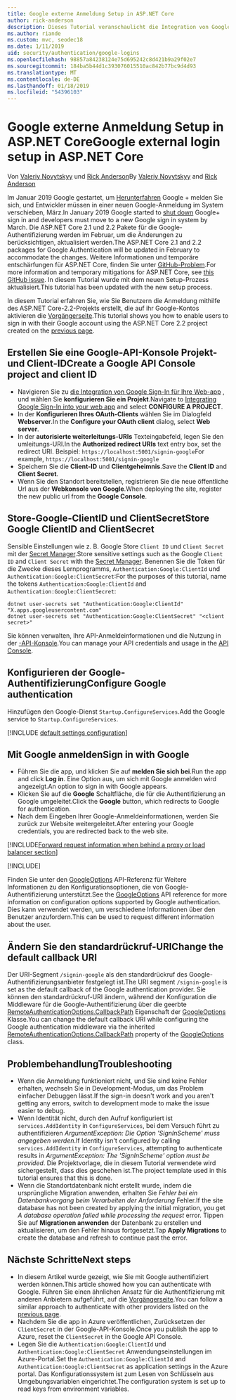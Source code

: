 ```yaml
---
title: Google externe Anmeldung Setup in ASP.NET Core
author: rick-anderson
description: Dieses Tutorial veranschaulicht die Integration von Google-Konto der Benutzerauthentifizierung in eine vorhandene ASP.NET Core-app.
ms.author: riande
ms.custom: mvc, seodec18
ms.date: 1/11/2019
uid: security/authentication/google-logins
ms.openlocfilehash: 98857a84238124e75d695242c8d421b9a29f02e7
ms.sourcegitcommit: 184ba5b44d1c393076015510ac842b77bc9d4d93
ms.translationtype: MT
ms.contentlocale: de-DE
ms.lasthandoff: 01/18/2019
ms.locfileid: "54396103"
---
```

# <a name="google-external-login-setup-in-aspnet-core"></a><span data-ttu-id="22cd4-103">Google externe Anmeldung Setup in ASP.NET Core</span><span class="sxs-lookup"><span data-stu-id="22cd4-103">Google external login setup in ASP.NET Core</span></span>

<span data-ttu-id="22cd4-104">Von [Valeriy Novytskyy](https://github.com/01binary) und [Rick Anderson](https://twitter.com/RickAndMSFT)</span><span class="sxs-lookup"><span data-stu-id="22cd4-104">By [Valeriy Novytskyy](https://github.com/01binary) and [Rick Anderson](https://twitter.com/RickAndMSFT)</span></span>

<span data-ttu-id="22cd4-105">Im Januar 2019 Google gestartet, um [Herunterfahren](https://developers.google.com/+/api-shutdown) Google + melden Sie sich, und Entwickler müssen in einer neuen Google-Anmeldung im System verschieben, März.</span><span class="sxs-lookup"><span data-stu-id="22cd4-105">In January 2019 Google started to [shut down](https://developers.google.com/+/api-shutdown) Google+ sign in and developers must move to a new Google sign in system by March.</span></span> <span data-ttu-id="22cd4-106">Die ASP.NET Core 2.1 und 2.2 Pakete für die Google-Authentifizierung werden im Februar, um die Änderungen zu berücksichtigen, aktualisiert werden.</span><span class="sxs-lookup"><span data-stu-id="22cd4-106">The ASP.NET Core 2.1 and 2.2 packages for Google Authentication will be updated in February to accommodate the changes.</span></span> <span data-ttu-id="22cd4-107">Weitere Informationen und temporäre entschärfungen für ASP.NET Core, finden Sie unter [GitHub-Problem](https://github.com/aspnet/AspNetCore/issues/6486).</span><span class="sxs-lookup"><span data-stu-id="22cd4-107">For more information and temporary mitigations for ASP.NET Core, see [this GitHub issue](https://github.com/aspnet/AspNetCore/issues/6486).</span></span> <span data-ttu-id="22cd4-108">In diesem Tutorial wurde mit dem neuen Setup-Prozess aktualisiert.</span><span class="sxs-lookup"><span data-stu-id="22cd4-108">This tutorial has been updated with the new setup process.</span></span>

<span data-ttu-id="22cd4-109">In diesem Tutorial erfahren Sie, wie Sie Benutzern die Anmeldung mithilfe des ASP.NET Core-2.2-Projekts erstellt, die auf ihr Google-Kontos aktivieren die [Vorgängerseite](xref:security/authentication/social/index).</span><span class="sxs-lookup"><span data-stu-id="22cd4-109">This tutorial shows you how to enable users to sign in with their Google account using the ASP.NET Core 2.2 project created on the [previous page](xref:security/authentication/social/index).</span></span>

## <a name="create-a-google-api-console-project-and-client-id"></a><span data-ttu-id="22cd4-110">Erstellen Sie eine Google-API-Konsole Projekt- und Client-ID</span><span class="sxs-lookup"><span data-stu-id="22cd4-110">Create a Google API Console project and client ID</span></span>

* <span data-ttu-id="22cd4-111">Navigieren Sie zu [die Integration von Google Sign-In für Ihre Web-app](https://developers.google.com/identity/sign-in/web/devconsole-project) , und wählen Sie **konfigurieren Sie ein Projekt**.</span><span class="sxs-lookup"><span data-stu-id="22cd4-111">Navigate to [Integrating Google Sign-In into your web app](https://developers.google.com/identity/sign-in/web/devconsole-project) and select **CONFIGURE A PROJECT**.</span></span>
* <span data-ttu-id="22cd4-112">In der **Konfigurieren Ihres OAuth-Clients** wählen Sie im Dialogfeld **Webserver**.</span><span class="sxs-lookup"><span data-stu-id="22cd4-112">In the **Configure your OAuth client** dialog, select **Web server**.</span></span>
* <span data-ttu-id="22cd4-113">In der **autorisierte weiterleitungs-URIs** Texteingabefeld, legen Sie den umleitungs-URI.</span><span class="sxs-lookup"><span data-stu-id="22cd4-113">In the **Authorized redirect URIs** text entry box, set the redirect URI.</span></span> <span data-ttu-id="22cd4-114">Beispiel: `https://localhost:5001/signin-google`</span><span class="sxs-lookup"><span data-stu-id="22cd4-114">For example, `https://localhost:5001/signin-google`</span></span>
* <span data-ttu-id="22cd4-115">Speichern Sie die **Client-ID** und **Clientgeheimnis**.</span><span class="sxs-lookup"><span data-stu-id="22cd4-115">Save the **Client ID** and **Client Secret**.</span></span>
* <span data-ttu-id="22cd4-116">Wenn Sie den Standort bereitstellen, registrieren Sie die neue öffentliche Url aus der **Webkonsole von Google**.</span><span class="sxs-lookup"><span data-stu-id="22cd4-116">When deploying the site, register the new public url from the **Google Console**.</span></span>

## <a name="store-google-clientid-and-clientsecret"></a><span data-ttu-id="22cd4-117">Store-Google-ClientID und ClientSecret</span><span class="sxs-lookup"><span data-stu-id="22cd4-117">Store Google ClientID and ClientSecret</span></span>

<span data-ttu-id="22cd4-118">Sensible Einstellungen wie z. B. Google Store `Client ID` und `Client Secret` mit der [Secret Manager](xref:security/app-secrets).</span><span class="sxs-lookup"><span data-stu-id="22cd4-118">Store sensitive settings such as the Google `Client ID` and `Client Secret` with the [Secret Manager](xref:security/app-secrets).</span></span> <span data-ttu-id="22cd4-119">Benennen Sie die Token für die Zwecke dieses Lernprogramms, `Authentication:Google:ClientId` und `Authentication:Google:ClientSecret`:</span><span class="sxs-lookup"><span data-stu-id="22cd4-119">For the purposes of this tutorial, name the tokens `Authentication:Google:ClientId` and `Authentication:Google:ClientSecret`:</span></span>

```console
dotnet user-secrets set "Authentication:Google:ClientId" "X.apps.googleusercontent.com"
dotnet user-secrets set "Authentication:Google:ClientSecret" "<client secret>"
```

<span data-ttu-id="22cd4-120">Sie können verwalten, Ihre API-Anmeldeinformationen und die Nutzung in der [-API-Konsole](https://console.developers.google.com/apis/dashboard).</span><span class="sxs-lookup"><span data-stu-id="22cd4-120">You can manage your API credentials and usage in the [API Console](https://console.developers.google.com/apis/dashboard).</span></span>

## <a name="configure-google-authentication"></a><span data-ttu-id="22cd4-121">Konfigurieren der Google-Authentifizierung</span><span class="sxs-lookup"><span data-stu-id="22cd4-121">Configure Google authentication</span></span>

<span data-ttu-id="22cd4-122">Hinzufügen den Google-Dienst `Startup.ConfigureServices`.</span><span class="sxs-lookup"><span data-stu-id="22cd4-122">Add the Google service to `Startup.ConfigureServices`.</span></span>

[!INCLUDE [default settings configuration](includes/default-settings2-2.md)]

## <a name="sign-in-with-google"></a><span data-ttu-id="22cd4-123">Mit Google anmelden</span><span class="sxs-lookup"><span data-stu-id="22cd4-123">Sign in with Google</span></span>

* <span data-ttu-id="22cd4-124">Führen Sie die app, und klicken Sie auf **melden Sie sich bei**.</span><span class="sxs-lookup"><span data-stu-id="22cd4-124">Run the app and click **Log in**.</span></span> <span data-ttu-id="22cd4-125">Eine Option aus, um sich mit Google anmelden wird angezeigt.</span><span class="sxs-lookup"><span data-stu-id="22cd4-125">An option to sign in with Google appears.</span></span>
* <span data-ttu-id="22cd4-126">Klicken Sie auf die **Google** Schaltfläche, die für die Authentifizierung an Google umgeleitet.</span><span class="sxs-lookup"><span data-stu-id="22cd4-126">Click the **Google** button, which redirects to Google for authentication.</span></span>
* <span data-ttu-id="22cd4-127">Nach dem Eingeben Ihrer Google-Anmeldeinformationen, werden Sie zurück zur Website weitergeleitet.</span><span class="sxs-lookup"><span data-stu-id="22cd4-127">After entering your Google credentials, you are redirected back to the web site.</span></span>

[!INCLUDE[Forward request information when behind a proxy or load balancer section](includes/forwarded-headers-middleware.md)]

[!INCLUDE[](includes/chain-auth-providers.md)]

<span data-ttu-id="22cd4-128">Finden Sie unter den [GoogleOptions](/dotnet/api/microsoft.aspnetcore.builder.googleoptions) API-Referenz für Weitere Informationen zu den Konfigurationsoptionen, die von Google-Authentifizierung unterstützt.</span><span class="sxs-lookup"><span data-stu-id="22cd4-128">See the [GoogleOptions](/dotnet/api/microsoft.aspnetcore.builder.googleoptions) API reference for more information on configuration options supported by Google authentication.</span></span> <span data-ttu-id="22cd4-129">Dies kann verwendet werden, um verschiedene Informationen über den Benutzer anzufordern.</span><span class="sxs-lookup"><span data-stu-id="22cd4-129">This can be used to request different information about the user.</span></span>

## <a name="change-the-default-callback-uri"></a><span data-ttu-id="22cd4-130">Ändern Sie den standardrückruf-URI</span><span class="sxs-lookup"><span data-stu-id="22cd4-130">Change the default callback URI</span></span>

<span data-ttu-id="22cd4-131">Der URI-Segment `/signin-google` als den standardrückruf des Google-Authentifizierungsanbieter festgelegt ist.</span><span class="sxs-lookup"><span data-stu-id="22cd4-131">The URI segment `/signin-google` is set as the default callback of the Google authentication provider.</span></span> <span data-ttu-id="22cd4-132">Sie können den standardrückruf-URI ändern, während der Konfiguration die Middleware für die Google-Authentifizierung über die geerbte [RemoteAuthenticationOptions.CallbackPath](/dotnet/api/microsoft.aspnetcore.authentication.remoteauthenticationoptions.callbackpath) Eigenschaft der [GoogleOptions](/dotnet/api/microsoft.aspnetcore.authentication.google.googleoptions) Klasse.</span><span class="sxs-lookup"><span data-stu-id="22cd4-132">You can change the default callback URI while configuring the Google authentication middleware via the inherited [RemoteAuthenticationOptions.CallbackPath](/dotnet/api/microsoft.aspnetcore.authentication.remoteauthenticationoptions.callbackpath) property of the [GoogleOptions](/dotnet/api/microsoft.aspnetcore.authentication.google.googleoptions) class.</span></span>

## <a name="troubleshooting"></a><span data-ttu-id="22cd4-133">Problembehandlung</span><span class="sxs-lookup"><span data-stu-id="22cd4-133">Troubleshooting</span></span>

* <span data-ttu-id="22cd4-134">Wenn die Anmeldung funktioniert nicht, und Sie sind keine Fehler erhalten, wechseln Sie in Development-Modus, um das Problem einfacher Debuggen lässt.</span><span class="sxs-lookup"><span data-stu-id="22cd4-134">If the sign-in doesn't work and you aren't getting any errors, switch to development mode to make the issue easier to debug.</span></span>
* <span data-ttu-id="22cd4-135">Wenn Identität nicht, durch den Aufruf konfiguriert ist `services.AddIdentity` in `ConfigureServices`, bei dem Versuch führt zu authentifizieren *ArgumentException: Die Option 'SignInScheme' muss angegeben werden*.</span><span class="sxs-lookup"><span data-stu-id="22cd4-135">If Identity isn't configured by calling `services.AddIdentity` in `ConfigureServices`, attempting to authenticate results in *ArgumentException: The 'SignInScheme' option must be provided*.</span></span> <span data-ttu-id="22cd4-136">Die Projektvorlage, die in diesem Tutorial verwendete wird sichergestellt, dass dies geschehen ist.</span><span class="sxs-lookup"><span data-stu-id="22cd4-136">The project template used in this tutorial ensures that this is done.</span></span>
* <span data-ttu-id="22cd4-137">Wenn die Standortdatenbank nicht erstellt wurde, indem die ursprüngliche Migration anwenden, erhalten Sie *Fehler bei ein Datenbankvorgang beim Verarbeiten der Anforderung* Fehler.</span><span class="sxs-lookup"><span data-stu-id="22cd4-137">If the site database has not been created by applying the initial migration, you get *A database operation failed while processing the request* error.</span></span> <span data-ttu-id="22cd4-138">Tippen Sie auf **Migrationen anwenden** der Datenbank zu erstellen und aktualisieren, um den Fehler hinaus fortgesetzt.</span><span class="sxs-lookup"><span data-stu-id="22cd4-138">Tap **Apply Migrations** to create the database and refresh to continue past the error.</span></span>

## <a name="next-steps"></a><span data-ttu-id="22cd4-139">Nächste Schritte</span><span class="sxs-lookup"><span data-stu-id="22cd4-139">Next steps</span></span>

* <span data-ttu-id="22cd4-140">In diesem Artikel wurde gezeigt, wie Sie mit Google authentifiziert werden können.</span><span class="sxs-lookup"><span data-stu-id="22cd4-140">This article showed how you can authenticate with Google.</span></span> <span data-ttu-id="22cd4-141">Führen Sie einen ähnlichen Ansatz für die Authentifizierung mit anderen Anbietern aufgeführt, auf die [Vorgängerseite](xref:security/authentication/social/index).</span><span class="sxs-lookup"><span data-stu-id="22cd4-141">You can follow a similar approach to authenticate with other providers listed on the [previous page](xref:security/authentication/social/index).</span></span>
* <span data-ttu-id="22cd4-142">Nachdem Sie die app in Azure veröffentlichen, Zurücksetzen der `ClientSecret` in der Google-API-Konsole.</span><span class="sxs-lookup"><span data-stu-id="22cd4-142">Once you publish the app to Azure, reset the `ClientSecret` in the Google API Console.</span></span>
* <span data-ttu-id="22cd4-143">Legen Sie die `Authentication:Google:ClientId` und `Authentication:Google:ClientSecret` Anwendungseinstellungen im Azure-Portal.</span><span class="sxs-lookup"><span data-stu-id="22cd4-143">Set the `Authentication:Google:ClientId` and `Authentication:Google:ClientSecret` as application settings in the Azure portal.</span></span> <span data-ttu-id="22cd4-144">Das Konfigurationssystem ist zum Lesen von Schlüsseln aus Umgebungsvariablen eingerichtet.</span><span class="sxs-lookup"><span data-stu-id="22cd4-144">The configuration system is set up to read keys from environment variables.</span></span>
